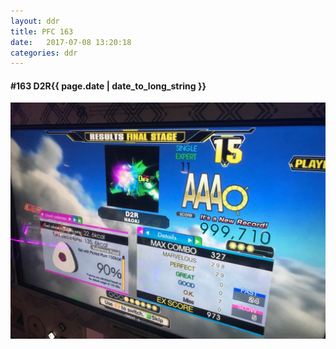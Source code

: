 ```yaml
---
layout: ddr
title: PFC 163
date:   2017-07-08 13:20:18
categories: ddr
---
```


#### **#163** D2R<span class="pull-right">{{ page.date | date_to_long_string }}</span>
![](/images/pfc/163_D2R.jpg)
